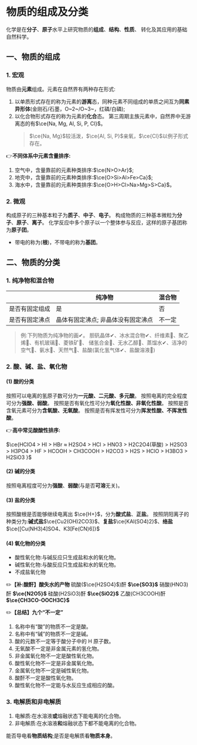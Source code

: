 # 物质的组成及分类

化学是在**分子**、**原子**水平上研究物质的**组成**、**结构**、**性质**、 转化及其应用的基础自然科学。

## 一、物质的组成

### 1. 宏观

物质由**元素**组成。元素在自然界有两种存在形式:

1. 以单质形式存在的称为元素的**游离**态，同种元素不同组成的单质之间互为**同素异形体**(金刚石/石墨，O~2~/O~3~，红磷/白磷);
2. 以化合物形式存在的称为元素的**化合**态。
   第三周期主族元素中，自然界中无游离态的有$\ce{Na, Mg, Al, Si, P, Cl}$。
   > $\ce{Na, Mg}$较活泼，$\ce{Al, Si, P}$亲氧，$\ce{Cl}$以例子形式存在。

:point_right:**不同体系中元素含量排序:**

1. 空气中，含量靠前的元素种类排序:$\ce{N>O>Ar}$;
2. 地壳中，含量靠前的元素种类排序:$\ce{O>Si>Al>Fe>Ca}$;
3. 海水中，含量靠前的元素种类排序:$\ce{O>H>Cl>Na>Mg>S>Ca}$。

### 2. 微观

构成原子的三种基本粒子为**质子**、**中子**、**电子**。
构成物质的三种基本微粒为**分子**、**原子**、**离子**。
化学反应中多个原子以一个整体参与反应，这样的原子基团称为**原子团**。

- 带电的称为(**根**)，不带电的称为**基团**。

## 二、物质的分类

### 1. 纯净物和混合物

||纯净物|混合物|
|---|---|---|
|是否有固定组成|是|否|
|是否有固定沸点|晶体有固定沸点; 非晶体没有固定沸点|不一定|

> 例:下列物质为纯净物的画✔。
> 胆矾晶体✔、冰水混合物✔、纤维素、聚乙烯、有机玻璃、菱铁矿、 储氢合金、无水乙醇、蒸馏水✔、洁净的空气、氨水、天然气、盐酸(氯化氢气体✔、盐酸溶液)

### 2. 酸、碱、盐、氧化物

#### (1) 酸的分类

按照可以电离的氢原子数可分为**一元酸、二元酸、多元酸**。
按照电离的完全程度可分为**强酸、弱酸**。
按照是否有氧化性可分为**氧化性酸、非氧化性酸**。
按照是否含氧元素可分为**含氧酸、无氧酸**。
按照是否有挥发性可分为**挥发性酸、不挥发性酸**。

:point_right:**高中常见酸酸性排序:**

$\ce{HClO4 > HI > HBr ≈ H2SO4 > HCl > HNO3 > H2C2O4(草酸) > H2SO3 > H3PO4 > HF > HCOOH > CH3COOH > H2CO3 > H2S > HClO > H3BO3 > H2SiO3
}$

#### (2) 碱的分类

按照电离程度可分为**强酸**、**弱酸**(与是否**可溶**无关)。

#### (3) 盐的分类

按照酸根是否能够继续电离出 $\ce{H+}$，分为**酸式盐**、**正盐**。
按照阴阳离子的种类分为:**碱式盐**$\ce{Cu2(OH)2CO3}$、**复盐**$\ce{KAl(SO4)2}$、**络盐**$\ce{[Cu(NH3)4]SO4、K3[Fe(CN)6]}$

#### (4) 氧化物的分类

- 酸性氧化物:与碱反应只生成盐和水的氧化物。
- 碱性氧化物:与酸反应只生成盐和水的氧化物。
- 不成盐氧化物

:pencil2:**【补:酸酐】酸失水的产物**
硫酸($\ce{H2SO4}$)酐 **$\ce{SO3}$**
硝酸(HNO3)酐 **$\ce{N2O5}$**
硅酸(H2SiO3)酐 **$\ce{SiO2}$**
乙酸(CH3COOH)酐 **$\ce{CH3CO-OOCH3C}$**

:pencil2:**【总结】九个“不一定”**

1. 名称中有“酸”的物质不一定是酸。
2. 名称中有“碱”的物质不一定是碱。
3. 酸的元数不一定等于酸分子中的 H 原子数。
4. 无氧酸不一定是非金属元素的氢化物。
5. 非金属氧化物不一定是酸性氧化物。
6. 酸性氧化物不一定是非金属氧化物。
7. 金属氧化物不一定是碱性氧化物。
8. 酸酐不一定是酸性氧化物。
9. 酸性氧化物不一定能与水反应生成相应的酸。

### 3. 电解质和非电解质

1. 电解质:在水溶液**或**熔融状态下能电离的化合物。
2. 非电解质:在水溶液**和**熔融状态下都不能电离的化合物。

能否导电看**物质结构**;是否是电解质看**物质本身**。
